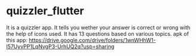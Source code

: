# quizzler_flutter
It is a quizzler app.
It tells you wether your answer is correct or wrong with the help of icons used.
It has 13 questions based on various topics.
apk of this app:  https://drive.google.com/drive/folders/1wnWHhW1-l57UyvPP1LqNvgP3-UrhUQ2q?usp=sharing

